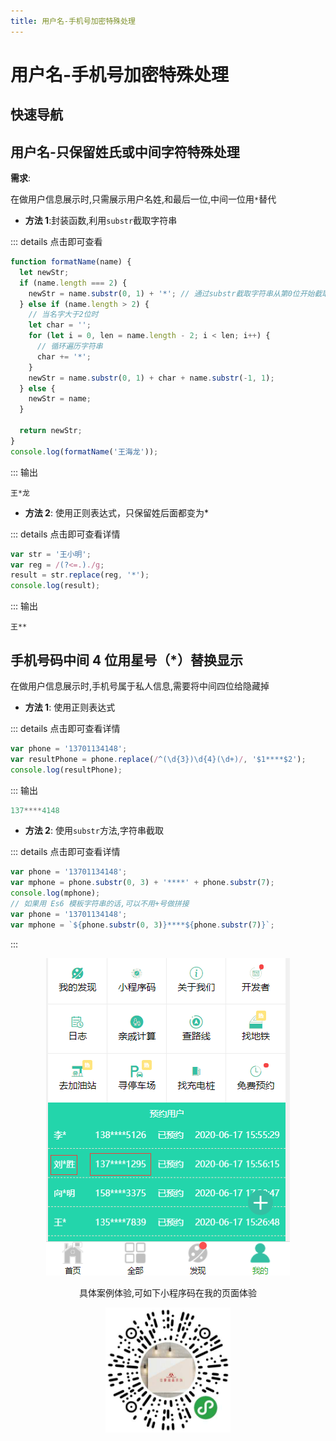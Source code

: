 ```yaml
---
title: 用户名-手机号加密特殊处理
---
```


# 用户名-手机号加密特殊处理

## 快速导航

<TOC />

## 用户名-只保留姓氏或中间字符特殊处理

**需求**:

在做用户信息展示时,只需展示用户名姓,和最后一位,中间一位用`*`替代

- **方法 1**:封装函数,利用`substr`截取字符串

::: details 点击即可查看

```js
function formatName(name) {
  let newStr;
  if (name.length === 2) {
    newStr = name.substr(0, 1) + '*'; // 通过substr截取字符串从第0位开始截取,截取1个
  } else if (name.length > 2) {
    // 当名字大于2位时
    let char = '';
    for (let i = 0, len = name.length - 2; i < len; i++) {
      // 循环遍历字符串
      char += '*';
    }
    newStr = name.substr(0, 1) + char + name.substr(-1, 1);
  } else {
    newStr = name;
  }

  return newStr;
}
console.log(formatName('王海龙'));
```

:::
输出

```
王*龙
```

- **方法 2**: 使用正则表达式，只保留姓后面都变为\*

::: details 点击即可查看详情

```js
var str = '王小明';
var reg = /(?<=.)./g;
result = str.replace(reg, '*');
console.log(result);
```

:::
输出

```
王**
```

## 手机号码中间 4 位用星号（\*）替换显示

在做用户信息展示时,手机号属于私人信息,需要将中间四位给隐藏掉

- **方法 1**: 使用正则表达式

::: details 点击即可查看详情

```js
var phone = '13701134148';
var resultPhone = phone.replace(/^(\d{3})\d{4}(\d+)/, '$1****$2');
console.log(resultPhone);
```

:::
输出

```js
137****4148
```

- **方法 2**: 使用`substr`方法,字符串截取

::: details 点击即可查看详情

```js
var phone = '13701134148';
var mphone = phone.substr(0, 3) + '****' + phone.substr(7);
console.log(mphone);
// 如果用 Es6 模板字符串的话,可以不用+号做拼接
var phone = '13701134148';
var mphone = `${phone.substr(0, 3)}****${phone.substr(7)}`;
```

:::

<div align="center">
   <img class="medium-zoom lazy"  loading="lazy"  src="../images/js-article-imgs/name-mobile-encrye/usersensitive.png" alt="移动手机" />
</div>

<div align="center">
   <p>具体案例体验,可如下小程序码在我的页面体验</p>
   <img class="medium-zoom lazy" width="200" height="200" loading="lazy"  src="../../about/images/jiahaoruisen-min-code.jpg" alt="移动手机" />
</div>

<footer-FooterLink :isShareLink="true" :isDaShang="true" />
